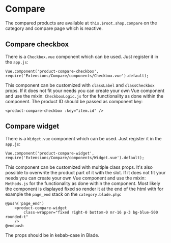 # Compare

The compared products are available at `this.$root.shop.compare` on the category and compare page which is reactive.

## Compare checkbox

There is a `Checkbox.vue` component which can be used. Just register it in the `app.js`:
```
Vue.component('product-compare-checkbox', require('Extensions/Compare/components/Checkbox.vue').default);
```
This component can be customized with `classLabel` and `classCheckbox` props. If it does not fit your needs you can create your own Vue component and use the mixin: `CheckboxLogic.js` for the functionality as done within the component. The product ID should be passed as component key:
```
<product-compare-checkbox :key="item.id" />
```

## Compare widget

There is a `Widget.vue` component which can be used. Just register it in the `app.js`:
```
Vue.component('product-compare-widget', require('Extensions/Compare/components/Widget.vue').default);
```
This component can be customized with multiple class props. It's also possible to overwrite the product part of it with the slot. If it does not fit your needs you can create your own Vue component and use the mixin: `Methods.js` for the functionality as done within the component. Most likely the component is displayed fixed so render it at the end of the html with for example the `page_end` stack on the `category.blade.php`:
```
@push('page_end')
    <product-compare-widget
        class-wrapper="fixed right-0 bottom-0 mr-16 p-3 bg-blue-500 rounded-t"
    />
@endpush
```
The props should be in kebab-case in Blade.
